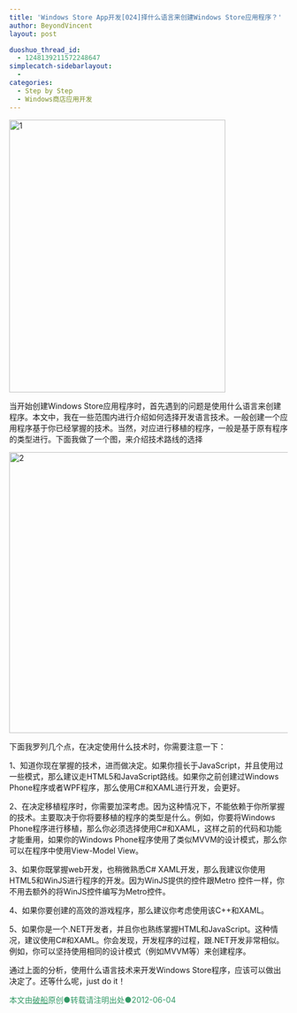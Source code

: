 ```yaml
---
title: 'Windows Store App开发[024]择什么语言来创建Windows Store应用程序？'
author: BeyondVincent
layout: post

duoshuo_thread_id:
  - 1248139211572248647
simplecatch-sidebarlayout:
  - 
categories:
  - Step by Step
  - Windows商店应用开发
---
```

[<img title="1" style="border-left-width: 0px; border-right-width: 0px; border-bottom-width: 0px; display: inline; border-top-width: 0px" border="0" alt="1" src="http://beyondvincent.com/wp-content/uploads/2013/06/1_thumb5.jpg" width="391" height="493" />][1] 

当开始创建Windows Store应用程序时，首先遇到的问题是使用什么语言来创建程序。本文中，我在一些范围内进行介绍如何选择开发语言技术。一般创建一个应用程序基于你已经掌握的技术。当然，对应进行移植的程序，一般是基于原有程序的类型进行。下面我做了一个图，来介绍技术路线的选择

[<img title="2" style="border-left-width: 0px; border-right-width: 0px; border-bottom-width: 0px; display: inline; border-top-width: 0px" border="0" alt="2" src="http://beyondvincent.com/wp-content/uploads/2013/06/2_thumb3.jpg" width="682" height="508" />][2] 

下面我罗列几个点，在决定使用什么技术时，你需要注意一下：

1、知道你现在掌握的技术，进而做决定。如果你擅长于JavaScript，并且使用过一些模式，那么建议走HTML5和JavaScript路线。如果你之前创建过Windows Phone程序或者WPF程序，那么使用C#和XAML进行开发，会更好。

2、在决定移植程序时，你需要加深考虑。因为这种情况下，不能依赖于你所掌握的技术。主要取决于你将要移植的程序的类型是什么。例如，你要将Windows Phone程序进行移植，那么你必须选择使用C#和XAML，这样之前的代码和功能才能重用，如果你的Windows Phone程序使用了类似MVVM的设计模式，那么你可以在程序中使用View-Model View。

3、如果你既掌握web开发，也稍微熟悉C# XAML开发，那么我建议你使用HTML5和WinJS进行程序的开发。因为WinJS提供的控件跟Metro 控件一样，你不用去额外的将WinJS控件编写为Metro控件。

4、如果你要创建的高效的游戏程序，那么建议你考虑使用该C++和XAML。

5、如果你是一个.NET开发者，并且你也熟练掌握HTML和JavaScript。这种情况，建议使用C#和XAML。你会发现，开发程序的过程，跟.NET开发非常相似。例如，你可以坚持使用相同的设计模式（例如MVVM等）来创建程序。

通过上面的分析，使用什么语言技术来开发Windows Store程序，应该可以做出决定了。还等什么呢，just do it！

<div style="text-align: left">
  <span style="color: #339966"></span>
</div>

<div style="text-align: left">
  <span style="color: #339966">本文由<span style="text-decoration: underline"><a href="http://beyondvincent.com/"><span style="color: #339966; text-decoration: underline">破船</span></a></span>原创●转载请注明出处●<time datetime="2013-05-18T17:37:00+08:00" data-updated="true">2012-06-04</time></span>
</div>

 [1]: http://beyondvincent.com/wp-content/uploads/2013/06/15.jpg
 [2]: http://beyondvincent.com/wp-content/uploads/2013/06/23.jpg